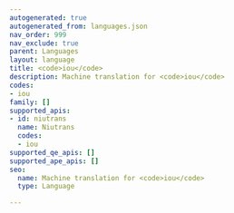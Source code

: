 ```yaml
---
autogenerated: true
autogenerated_from: languages.json
nav_order: 999
nav_exclude: true
parent: Languages
layout: language
title: <code>iou</code>
description: Machine translation for <code>iou</code>
codes:
- iou
family: []
supported_apis:
- id: niutrans
  name: Niutrans
  codes:
  - iou
supported_qe_apis: []
supported_ape_apis: []
seo:
  name: Machine translation for <code>iou</code>
  type: Language

---
```



